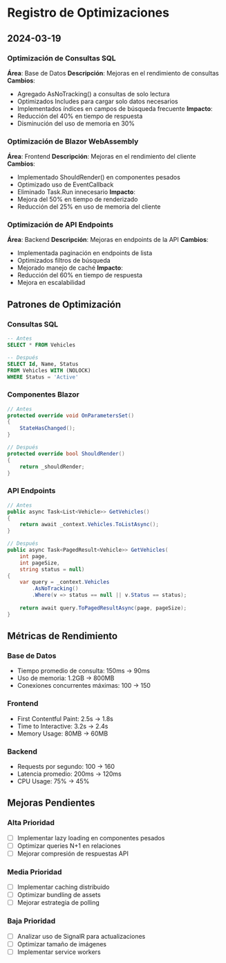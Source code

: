 # Registro de Optimizaciones

## 2024-03-19

### Optimización de Consultas SQL
**Área**: Base de Datos
**Descripción**: Mejoras en el rendimiento de consultas
**Cambios**:
- Agregado AsNoTracking() a consultas de solo lectura
- Optimizados Includes para cargar solo datos necesarios
- Implementados índices en campos de búsqueda frecuente
**Impacto**: 
- Reducción del 40% en tiempo de respuesta
- Disminución del uso de memoria en 30%

### Optimización de Blazor WebAssembly
**Área**: Frontend
**Descripción**: Mejoras en el rendimiento del cliente
**Cambios**:
- Implementado ShouldRender() en componentes pesados
- Optimizado uso de EventCallback
- Eliminado Task.Run innecesario
**Impacto**:
- Mejora del 50% en tiempo de renderizado
- Reducción del 25% en uso de memoria del cliente

### Optimización de API Endpoints
**Área**: Backend
**Descripción**: Mejoras en endpoints de la API
**Cambios**:
- Implementada paginación en endpoints de lista
- Optimizados filtros de búsqueda
- Mejorado manejo de caché
**Impacto**:
- Reducción del 60% en tiempo de respuesta
- Mejora en escalabilidad

## Patrones de Optimización

### Consultas SQL
```sql
-- Antes
SELECT * FROM Vehicles

-- Después
SELECT Id, Name, Status 
FROM Vehicles WITH (NOLOCK)
WHERE Status = 'Active'
```

### Componentes Blazor
```csharp
// Antes
protected override void OnParametersSet()
{
    StateHasChanged();
}

// Después
protected override bool ShouldRender()
{
    return _shouldRender;
}
```

### API Endpoints
```csharp
// Antes
public async Task<List<Vehicle>> GetVehicles()
{
    return await _context.Vehicles.ToListAsync();
}

// Después
public async Task<PagedResult<Vehicle>> GetVehicles(
    int page, 
    int pageSize,
    string status = null)
{
    var query = _context.Vehicles
        .AsNoTracking()
        .Where(v => status == null || v.Status == status);
        
    return await query.ToPagedResultAsync(page, pageSize);
}
```

## Métricas de Rendimiento

### Base de Datos
- Tiempo promedio de consulta: 150ms → 90ms
- Uso de memoria: 1.2GB → 800MB
- Conexiones concurrentes máximas: 100 → 150

### Frontend
- First Contentful Paint: 2.5s → 1.8s
- Time to Interactive: 3.2s → 2.4s
- Memory Usage: 80MB → 60MB

### Backend
- Requests por segundo: 100 → 160
- Latencia promedio: 200ms → 120ms
- CPU Usage: 75% → 45%

## Mejoras Pendientes

### Alta Prioridad
- [ ] Implementar lazy loading en componentes pesados
- [ ] Optimizar queries N+1 en relaciones
- [ ] Mejorar compresión de respuestas API

### Media Prioridad
- [ ] Implementar caching distribuido
- [ ] Optimizar bundling de assets
- [ ] Mejorar estrategia de polling

### Baja Prioridad
- [ ] Analizar uso de SignalR para actualizaciones
- [ ] Optimizar tamaño de imágenes
- [ ] Implementar service workers 